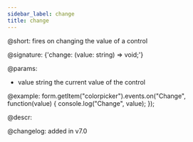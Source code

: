 ```yaml
---
sidebar_label: change
title: change
---          
```


@short: fires on changing the value of a control
 
@signature: {'change: (value: string) => void;'}

@params:
- value     string     the current value of the control


@example:
form.getItem("colorpicker").events.on("Change", function(value) {
    console.log("Change", value);
});



@descr:

@changelog: added in v7.0
